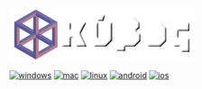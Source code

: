 <img alt="κύβος" src="assets/images/kubos-logo.png?raw=true" width="65%"><br>

[![windows](../../actions/workflows/windows.yml/badge.svg?event=push)](../../actions/workflows/windows.yml)
[![mac](../../actions/workflows/macos.yml/badge.svg?event=push)](../../actions/workflows/macos.yml)
[![linux](../../actions/workflows/linux.yml/badge.svg?event=push)](../../actions/workflows/linux.yml)
[![android](../../actions/workflows/android.yml/badge.svg?event=push)](../../actions/workflows/android.yml)
[![ios](../../actions/workflows/ios.yml/badge.svg?event=push)](../../actions/workflows/ios.yml)
